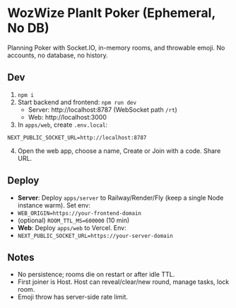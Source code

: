 # WozWize PlanIt Poker (Ephemeral, No DB)

Planning Poker with Socket.IO, in-memory rooms, and throwable emoji. No accounts, no database, no history.

## Dev
1. `npm i`
2. Start backend and frontend: `npm run dev`
   - Server: http://localhost:8787 (WebSocket path `/rt`)
   - Web: http://localhost:3000
3. In `apps/web`, create `.env.local`:
```
NEXT_PUBLIC_SOCKET_URL=http://localhost:8787
```
4. Open the web app, choose a name, Create or Join with a code. Share URL.

## Deploy
- **Server**: Deploy `apps/server` to Railway/Render/Fly (keep a single Node instance warm). Set env:
- `WEB_ORIGIN=https://your-frontend-domain`
- (optional) `ROOM_TTL_MS=600000` (10 min)
- **Web**: Deploy `apps/web` to Vercel. Env:
- `NEXT_PUBLIC_SOCKET_URL=https://your-server-domain`

## Notes
- No persistence; rooms die on restart or after idle TTL.
- First joiner is Host. Host can reveal/clear/new round, manage tasks, lock room.
- Emoji throw has server-side rate limit.

